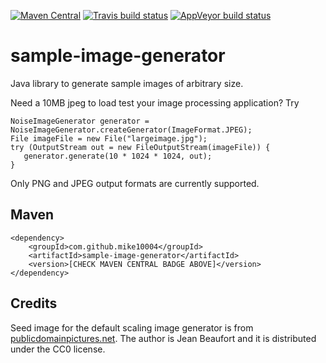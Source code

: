 [![Maven Central](https://img.shields.io/maven-central/v/com.github.mike10004/sample-image-generator.svg)](https://repo1.maven.org/maven2/com/github/mike10004/sample-image-generator/)
[![Travis build status](https://img.shields.io/travis/mike10004/sample-image-generator.svg)](https://travis-ci.org/mike10004/sample-image-generator)
[![AppVeyor build status](https://img.shields.io/appveyor/ci/mike10004/sample-image-generator.svg)](https://ci.appveyor.com/project/mike10004/sample-image-generator)

# sample-image-generator

Java library to generate sample images of arbitrary size.

Need a 10MB jpeg to load test your image processing application? Try

    NoiseImageGenerator generator = NoiseImageGenerator.createGenerator(ImageFormat.JPEG);
    File imageFile = new File("largeimage.jpg");
    try (OutputStream out = new FileOutputStream(imageFile)) {
       generator.generate(10 * 1024 * 1024, out);
    }

Only PNG and JPEG output formats are currently supported.

## Maven

    <dependency>
        <groupId>com.github.mike10004</groupId>
        <artifactId>sample-image-generator</artifactId>
        <version>[CHECK MAVEN CENTRAL BADGE ABOVE]</version>
    </dependency>

## Credits

Seed image for the default scaling image generator is from 
[publicdomainpictures.net][pdn-image-url]. The author is Jean Beaufort and 
it is distributed under the CC0 license.

[pdn-image-url]: http://www.publicdomainpictures.net/view-image.php?image=210256&picture=bison 
